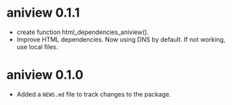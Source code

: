 # aniview 0.1.1

* create function html_dependencies_aniview().
* Improve HTML dependencies. Now using DNS by default. If not working, use local files.

# aniview 0.1.0

* Added a `NEWS.md` file to track changes to the package.


